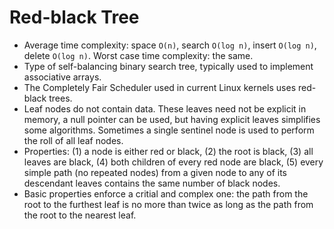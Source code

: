 Red-black Tree
==============

* Average time complexity: space `O(n)`, search `O(log n)`, insert `O(log n)`, delete `O(log n)`. Worst case time complexity: the same.
* Type of self-balancing binary search tree, typically used to implement associative arrays.
* The Completely Fair Scheduler used in current Linux kernels uses red-black trees.
* Leaf nodes do not contain data. These leaves need not be explicit in memory, a null pointer can be used, but having explicit leaves simplifies some algorithms. Sometimes a single sentinel node is used to perform the roll of all leaf nodes.
* Properties: (1) a node is either red or black, (2) the root is black, (3) all leaves are black, (4) both children of every red node are black, (5) every simple path (no repeated nodes) from a given node to any of its descendant leaves contains the same number of black nodes.
* Basic properties enforce a critial and complex one: the path from the root to the furthest leaf is no more than twice as long as the path from the root to the nearest leaf.


